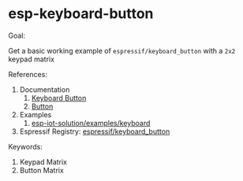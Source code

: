 # esp-keyboard-button

Goal:

Get a basic working example of `espressif/keyboard_button` with a `2x2` keypad matrix

References:

1. Documentation
   1. [Keyboard Button](https://docs.espressif.com/projects/esp-iot-solution/en/latest/input_device/keyboard_button.html)
   2. [Button](https://docs.espressif.com/projects/esp-iot-solution/en/latest/input_device/button.html)
1. Examples
   1. [esp-iot-solution/examples/keyboard](https://github.com/espressif/esp-iot-solution/blob/fae0bd249f99196f40084a42a54513f46d23e5a3/examples/keyboard/)
1. Espressif Registry: [espressif/keyboard_button](https://components.espressif.com/components/espressif/keyboard_button/versions/)

Keywords:

1. Keypad Matrix
2. Button Matrix